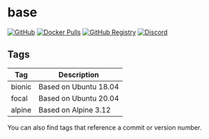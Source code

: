 # base

[![GitHub](https://img.shields.io/badge/source-github-lightgrey)](https://github.com/hotio/docker-base)
[![Docker Pulls](https://img.shields.io/docker/pulls/hotio/base)](https://hub.docker.com/r/hotio/base)
[![GitHub Registry](https://img.shields.io/badge/registry-ghcr.io-blue)](https://github.com/users/hotio/packages/container/base/versions)
[![Discord](https://img.shields.io/discord/610068305893523457?color=738ad6&label=discord&logo=discord&logoColor=white)](https://discord.gg/3SnkuKp)

## Tags

| Tag      | Description           |
| ---------|-----------------------|
| bionic   | Based on Ubuntu 18.04 |
| focal    | Based on Ubuntu 20.04 |
| alpine   | Based on Alpine 3.12  |

You can also find tags that reference a commit or version number.
